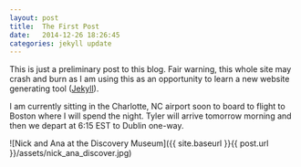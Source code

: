 ```yaml
---
layout: post
title:  The First Post
date:   2014-12-26 18:26:45
categories: jekyll update
---
```

This is just a preliminary post to this blog. Fair warning, this whole site may crash and burn as I am using this as an opportunity to learn a new website generating tool ([Jekyll](http://jekyllrb.com)). 

I am currently sitting in the Charlotte, NC airport soon to board to flight to Boston where I will spend the night. Tyler will arrive tomorrow morning and then we depart at 6:15 EST to Dublin one-way. 

![Nick and Ana at the Discovery Museum]({{ site.baseurl }}{{ post.url }}/assets/nick_ana_discover.jpg)

[jekyll]:      http://jekyllrb.com
[jekyll-gh]:   https://github.com/jekyll/jekyll
[jekyll-help]: https://github.com/jekyll/jekyll-help
